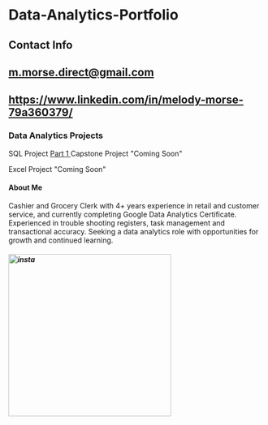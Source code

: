 # Data-Analytics-Portfolio

## Contact Info
## m.morse.direct@gmail.com 
## https://www.linkedin.com/in/melody-morse-79a360379/

### Data Analytics Projects 
SQL Project 
[Part 1 
](https://docs.google.com/document/d/1aSMoZlNuN1dKdS73IGZNQZ9-BCoq83Fuf4w9fTQZzmA/edit?usp=sharing)
Capstone Project "Coming Soon"

Excel Project "Coming Soon"

#### About Me
Cashier and Grocery Clerk with 4+ years experience in retail and customer service, and currently completing Google Data Analytics Certificate. Experienced in trouble shooting registers, task management and transactional accuracy.  Seeking a data analytics role with opportunities for growth and continued learning. 


##### <img width="320" height="320" alt="insta" src="https://github.com/user-attachments/assets/1e3ddb52-a064-4365-8371-19d88401edd5" />



